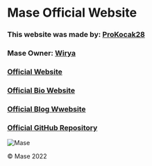 # Mase Official Website
### This website was made by: [ProKocak28](https://github.com/ProKocak28)
### Mase Owner: [Wirya](https://github.com/maseair)

### [Official Website](https://www.maseteam.tk)
### [Official Bio Website](https://bio.maseteam.tk)
### [Official Blog Wwebsite](https://blog.maseteam.tk)
### [Official GitHub Repository](https://github.com/ProKocak28/mase-official-website)

![Mase](https://i.imgur.com/MsOmZzO.jpg)

© Mase 2022